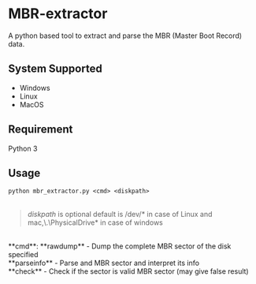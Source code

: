 # MBR-extractor
A python based tool to extract and parse the MBR (Master Boot Record) data.
## System Supported
  * Windows
  * Linux
  * MacOS
## Requirement
Python 3
## Usage
`python mbr_extractor.py <cmd> <diskpath>`
<br/>
<br/>
> *diskpath* is optional default is /dev/* in case of Linux
> and mac,\\.\PhysicalDrive* in case of windows
<br/>
**cmd**:
  **rawdump** - Dump the complete MBR sector of the disk specified <br/>
  **parseinfo** - Parse and MBR sector and interpret its info<br/>
  **check** - Check if the sector is valid MBR sector (may give false result)<br/>
